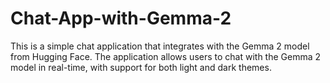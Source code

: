 # Chat-App-with-Gemma-2
This is a simple chat application that integrates with the Gemma 2 model from Hugging Face. The application allows users to chat with the Gemma 2 model in real-time, with support for both light and dark themes.
